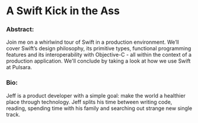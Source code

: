 # A Swift Kick in the Ass

### Abstract:
Join me on a whirlwind tour of Swift in a production environment. We’ll cover Swift’s design philosophy, its primitive types, functional programming features and its interoperability with Objective-C - all within the context of a production application. We'll conclude by taking a look at how we use Swift at Pulsara.

### Bio:

Jeff is a product developer with a simple goal: make the world a healthier place through technology. Jeff splits his time between writing code, reading, spending time with his family and searching out strange new single track.
